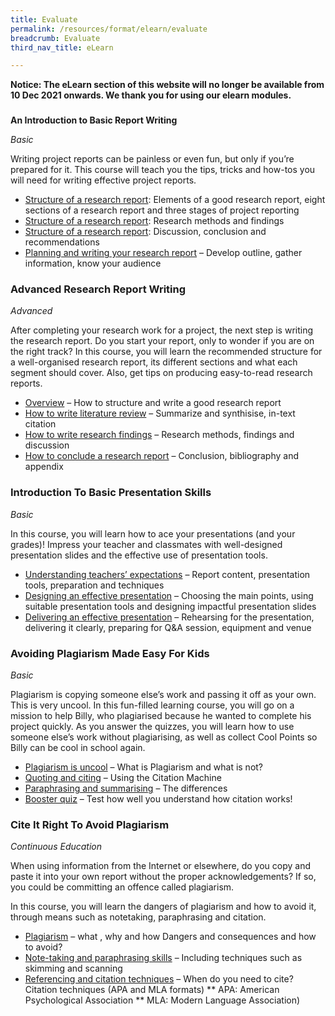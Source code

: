 ```yaml
---
title: Evaluate
permalink: /resources/format/elearn/evaluate
breadcrumb: Evaluate
third_nav_title: eLearn

---
```


**Notice: The eLearn section of this website will no longer be available from 10 Dec 2021 onwards.  We thank you for using our elearn modules.**

### 

**An Introduction to Basic Report Writing**

*Basic*

Writing project reports can be painless or even fun, but only if you’re prepared for it. This course will teach you the tips, tricks and how-tos you will need for writing effective project reports.

- [Structure of a research report](http://www.nlb.gov.sg/sure-elearn/SRSEC/Module-01/Shell.html): Elements of a good research report, eight sections of a research report and three stages of project reporting
- [Structure of a research report](http://www.nlb.gov.sg/sure-elearn/SRSEC/Module-02/Shell.html): Research methods and findings
- [Structure of a research report](http://www.nlb.gov.sg/sure-elearn/SRSEC/Module-03/Shell.html): Discussion, conclusion and recommendations
- [Planning and writing your research report](http://www.nlb.gov.sg/sure-elearn/SRSEC/Module-05/Shell.html) – Develop outline, gather information, know your audience

### **Advanced Research Report Writing**

*Advanced*

After completing your research work for a project, the next step is writing the research report. Do you start your report, only to wonder if you are on the right track? In this course, you will learn the recommended structure for a well-organised research report, its different sections and what each segment should cover. Also, get tips on producing easy-to-read research reports.

- [Overview](http://www.nlb.gov.sg/sure-elearn/SRR/Module-01/Shell.html) – How to structure and write a good research report
- [How to write literature review](http://www.nlb.gov.sg/sure-elearn/SRR/Module-02/Shell.html) – Summarize and synthisise, in-text citation
- [How to write research findings](http://www.nlb.gov.sg/sure-elearn/SRR/Module-03/Shell.html) – Research methods, findings and discussion
- [How to conclude a research report](http://www.nlb.gov.sg/sure-elearn/SRR/Module-04/Shell.html) – Conclusion, bibliography and appendix

### **Introduction To Basic Presentation Skills**

*Basic*

In this course, you will learn how to ace your presentations (and your grades)! Impress your teacher and classmates with well-designed presentation slides and the effective use of presentation tools.

- [Understanding teachers’ expectations](http://www.nlb.gov.sg/sure-elearn/PWSPR/Module-01/Shell.html) – Report content, presentation tools, preparation and techniques
- [Designing an effective presentation](http://www.nlb.gov.sg/sure-elearn/PWSPR/Module-02/Shell.html) – Choosing the main points, using suitable presentation tools and designing impactful presentation slides
- [Delivering  an effective presentation](http://www.nlb.gov.sg/sure-elearn/PWSPR/Module-03/Shell.html) – Rehearsing for the presentation, delivering it clearly, preparing for Q&A session, equipment and venue

### **Avoiding Plagiarism Made Easy For Kids**

*Basic*

Plagiarism is copying someone else’s work and passing it off as your own. This is very uncool. In this fun-filled learning course, you will go on a mission to help Billy, who plagiarised because he wanted to complete his project quickly. As you answer the quizzes, you will learn how to use someone else’s work without plagiarising, as well as collect Cool Points so Billy can be cool in school again.

- [Plagiarism is uncool](http://www.nlb.gov.sg/sure-elearn/APMEK/Module-01/Shell.html) – What is Plagiarism and what is not?
- [Quoting and citing](http://www.nlb.gov.sg/sure-elearn/APMEK/Module-02/Shell.html) – Using the Citation Machine
- [Paraphrasing and summarising](http://www.nlb.gov.sg/sure-elearn/APMEK/Module-03/Shell.html) – The differences
- [Booster quiz](http://www.nlb.gov.sg/sure-elearn/APMEK/Module-04/Shell.html) – Test how well you understand how citation works!

### **Cite It Right To Avoid Plagiarism**

*Continuous Education*

When using information from the Internet or elsewhere, do you copy and paste it into your own report without the proper acknowledgements? If so, you could be committing an offence called plagiarism.

In this course, you will learn the dangers of plagiarism and how to avoid it, through means such as notetaking, paraphrasing and citation.

- [Plagiarism](http://www.nlb.gov.sg/sure-elearn/CIRAP/Module-01/Shell.html) – what , why and how Dangers and consequences and how to avoid?
- [Note-taking and paraphrasing skills](http://www.nlb.gov.sg/sure-elearn/CIRAP/Module-02/Shell.html) – Including techniques such as skimming and scanning
- [Referencing and citation techniques](http://www.nlb.gov.sg/sure-elearn/CIRAP/Module-03/Shell.html) – When do you need to cite? Citation techniques (APA and MLA formats)
  ** APA: American Psychological Association
  ** MLA: Modern Language Association)